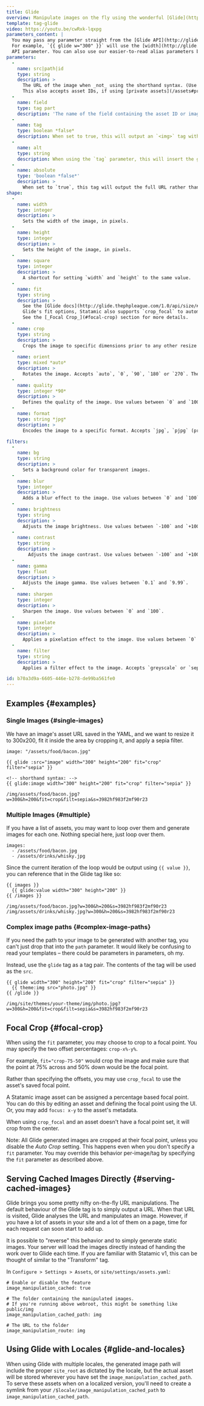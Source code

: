 ```yaml
---
title: Glide
overview: Manipulate images on the fly using the wonderful [Glide](http://glide.thephpleague.com/) library.
template: tag-glide
video: https://youtu.be/cwRxk-lqxpg
parameters_content: |
  You may pass any parameter straight from the [Glide API](http://glide.thephpleague.com/1.0/api/quick-reference/) as a parameter.  
  For example, `{{ glide w="300" }}` will use the [width](http://glide.thephpleague.com/1.0/api/size#width-w)
  API parameter. You can also use our easier-to-read alias parameters below. We're not a huge fan of shortening already short words.
parameters:
  -
    name: src|path|id
    type: string
    description: >
      The URL of the image when _not_ using the shorthand syntax. (Use the shorthand syntax if you can, it's nicer.)
      This also accepts asset IDs, if using [private assets](/assets#private-assets), for example.
  -
    name: field
    type: tag part
    description: 'The name of the field containing the asset ID or image path when using the shorthand syntax. This is not actually a parameter, but part of the tag itself. For example, `{{ glide:hero_image }}`.'    
  -
    name: tag
    type: boolean *false*
    description: When set to true, this will output an `<img>` tag with the URL in the `src` attribute, rather than just the URL.
  -
    name: alt
    type: string
    description: When using the `tag` parameter, this will insert the given text into the `alt` attribute.
  -
    name: absolute
    type: 'boolean *false*'
    description: >
      When set to `true`, this tag will output the full URL rather than the default relative URL.
shape:
  -
    name: width
    type: integer
    description: >
      Sets the width of the image, in pixels.
  -
    name: height
    type: integer
    description: >
      Sets the height of the image, in pixels.
  -
    name: square
    type: integer
    description: >
      A shortcut for setting `width` and `height` to the same value.
  -
    name: fit
    type: string
    description: >
      See the [Glide docs](http://glide.thephpleague.com/1.0/api/size/#fit-fit) on this parameter. In addition to the
      Glide's fit options, Statamic also supports `crop_focal` to automatically fit/crop to a predefined focal point.
      See the [_Focal Crop_](#focal-crop) section for more details.
  -
    name: crop
    type: string
    description: >
      Crops the image to specific dimensions prior to any other resize operations. Required format: `width,height,x,y`.
  -
    name: orient
    type: mixed *auto*
    description: >
      Rotates the image. Accepts `auto`, `0`, `90`, `180` or `270`. The `auto` option uses Exif data to automatically orient images correctly.
  -
    name: quality
    type: integer *90*
    description: >
      Defines the quality of the image. Use values between `0` and `100`. Only relevant if the format is `jpg` or `pjpg`.
  -
    name: format
    type: string *jpg*
    description: >
      Encodes the image to a specific format. Accepts `jpg`, `pjpg` (progressive jpeg), `png` or `gif`.

filters:
  -
    name: bg
    type: string
    description: >
      Sets a background color for transparent images.
  -
    name: blur
    type: integer
    description: >
      Adds a blur effect to the image. Use values between `0` and `100`.
  -
    name: brightness
    type: string
    description: >
      Adjusts the image brightness. Use values between `-100` and `+100`, where `0` represents no change.
  -
    name: contrast
    type: string
    description: >
        Adjusts the image contrast. Use values between `-100` and `+100`, where `0` represents no change.
  -
    name: gamma
    type: float
    description: >
      Adjusts the image gamma. Use values between `0.1` and `9.99`.
  -
    name: sharpen
    type: integer
    description: >
      Sharpen the image. Use values between `0` and `100`.
  -
    name: pixelate
    type: integer
    description: >
      Applies a pixelation effect to the image. Use values between `0` and `1000`.
  -
    name: filter
    type: string
    description: >
      Applies a filter effect to the image. Accepts `greyscale` or `sepia`.

id: b70a3d9a-6605-446e-b278-de99ba561fe0
---
```

## Examples {#examples}

### Single Images {#single-images}

We have an image's asset URL saved in the YAML, and we want to resize it to 300x200, fit it inside the area by cropping it, and apply a sepia filter.

``` language-yaml
image: "/assets/food/bacon.jpg"
```

```
{{ glide :src="image" width="300" height="200" fit="crop" filter="sepia" }}

<!-- shorthand syntax: -->
{{ glide:image width="300" height="200" fit="crop" filter="sepia" }}
```

``` .language-output
/img/assets/food/bacon.jpg?w=300&h=200&fit=crop&filt=sepia&s=3982hf983f2mf90r23
```

### Multiple Images {#multiple}

If you have a list of assets, you may want to loop over them and generate images for each one. Nothing special here, just loop over them.

``` .language-yaml
images:
  - /assets/food/bacon.jpg
  - /assets/drinks/whisky.jpg
```

Since the current iteration of the loop would be output using `{{ value }}`, you can reference that in the Glide tag like so:

```
{{ images }}
  {{ glide:value width="300" height="200" }}
{{ /images }}
```

``` .language-output
/img/assets/food/bacon.jpg?w=300&h=200&s=3982hf983f2mf90r23
/img/assets/drinks/whisky.jpg?w=300&h=200&s=3982hf983f2mf90r23
```

### Complex image paths {#complex-image-paths}

If you need the path to your image to be generated with another tag, you can't just drop that into the `path` parameter.
It would likely be confusing to read your templates – there could be parameters in parameters, oh my.

Instead, use the `glide` tag as a tag pair. The contents of the tag will be used as the `src`.

```
{{ glide width="300" height="200" fit="crop" filter="sepia" }}
  {{ theme:img src="photo.jpg" }}
{{ /glide }}
```

``` .language-output
/img/site/themes/your-theme/img/photo.jpg?w=300&h=200&fit=crop&filt=sepia&s=3982hf983f2mf90r23
```


## Focal Crop {#focal-crop}

When using the `fit` parameter, you may choose to crop to a focal point. You may specify the
two offset percentages: `crop-x%-y%`.

For example, `fit="crop-75-50"` would crop the image and make sure that the point at 75% across
and 50% down would be the focal point.

Rather than specifying the offsets, you may use `crop_focal` to use the asset's saved focal point.

A Statamic image asset can be assigned a percentage based focal point. You can do this by editing an
asset and defining the focal point using the UI. Or, you may add `focus: x-y` to the asset's metadata.

When using `crop_focal` and an asset doesn't have a focal point set, it will crop from the center.

Note: All Glide generated images are cropped at their focal point, unless you disable the _Auto Crop_
setting. This happens even when you don't specify a `fit` parameter. You may override this behavior
per-image/tag by specifying the `fit` parameter as described above.


## Serving Cached Images Directly {#serving-cached-images}

Glide brings you some pretty nifty on-the-fly URL manipulations. The default behaviour of the Glide tag is to simply output a URL. When that URL is
visited, Glide analyses the URL and manipulates an image. However, if you have a lot of assets in your site and a lot of them on a page, time for each
request can soon start to add up.

It is possible to "reverse" this behavior and to simply generate static images. Your server will load the images directly instead of handing the work
over to Glide each time. If you are familiar with Statamic v1, this can be thought of similar to the "Transform" tag.

In `Configure > Settings > Assets`, or `site/settings/assets.yaml`:

``` .language-yaml
# Enable or disable the feature
image_manipulation_cached: true

# The folder containing the manipulated images.
# If you're running above webroot, this might be something like public/img
image_manipulation_cached_path: img

# The URL to the folder
image_manipulation_route: img
```

## Using Glide with Locales {#glide-and-locales}

When using Glide with multiple locales, the generated image path will include the proper `site_root` as dictated by the locale, but the actual asset will be stored wherever you have set the `image_manipulation_cached_path`. To serve these assets when on a localized version, you'll need to create a symlink from your `/$locale/image_manipulation_cached_path` to `image_manipulation_cached_path`. 
